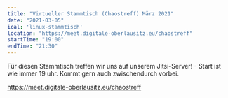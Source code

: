 ```yaml
---
title: "Virtueller Stammtisch (Chaostreff) März 2021"
date: "2021-03-05"
ical: 'linux-stammtisch'
location: "https://meet.digitale-oberlausitz.eu/chaostreff"
startTime: "19:00"
endTime: "21:30"
---
```


Für diesen Stammtisch treffen wir uns auf unserem Jitsi-Server! - Start ist wie immer 19 uhr. 
Kommt gern auch zwischendurch vorbei.

https://meet.digitale-oberlausitz.eu/chaostreff
